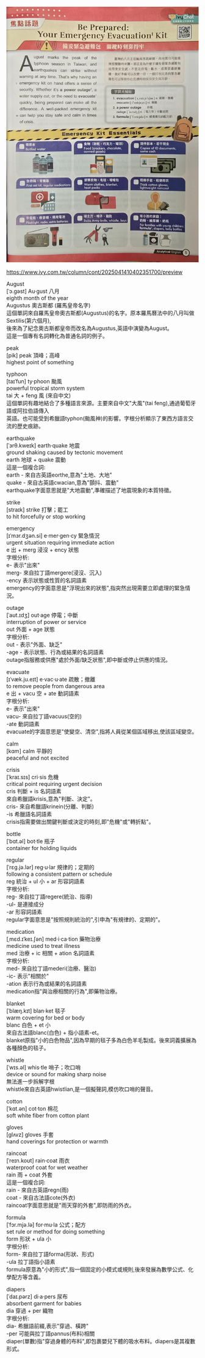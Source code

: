 ![20250805](./img/20250805.jpg)  

https://www.ivy.com.tw/column/cont/2025041410402351700/preview

August  
[ˈɔ.gəst] Au·gust 八月  
eighth month of the year  
Augustus 奧古斯都 (羅馬皇帝名字)  
這個單詞來自羅馬皇帝奧古斯都(Augustus)的名字。原本羅馬曆法中的八月叫做Sextilis(第六個月),  
後來為了紀念奧古斯都皇帝而改名為Augustus,英語中演變為August。  
這是一個專有名詞轉化為普通名詞的例子。  
  
peak  
[pik] peak 頂峰；高峰  
highest point of something  
  
typhoon  
[taɪˈfun] ty·phoon 颱風  
powerful tropical storm system  
tai 大 + feng 風 (來自中文)  
這個單詞有趣地結合了多種語言來源。主要來自中文"大風"(tai feng),通過葡萄牙語或阿拉伯語傳入  
英語。也可能受到希臘語typhon(颱風神)的影響。字根分析顯示了東西方語言交流的歷史痕跡。  
  
earthquake  
[ˈɜrθ.kweɪk] earth·quake 地震  
ground shaking caused by tectonic movement  
earth 地球 + quake 震動  
這是一個複合詞:  
earth - 來自古英語eorthe,意為"土地、大地"  
quake - 來自古英語cwacian,意為"顫抖、震動"  
earthquake字面意思就是"大地震動",準確描述了地震現象的本質特徵。  
  
strike  
[straɪk] strike 打擊；罷工  
to hit forcefully or stop working  
  
emergency  
[ɪˈmɜr.dʒən.si] e·mer·gen·cy 緊急情況  
urgent situation requiring immediate action  
e 出 + merg 浸沒 + ency 狀態  
字根分析:  
e- 表示"出來"  
merg- 來自拉丁語mergere(浸沒、沉入)  
-ency 表示狀態或性質的名詞語素  
emergency的字面意思是"浮現出來的狀態",指突然出現需要立即處理的緊急情況。  
  
outage  
[ˈaʊt.ɪdʒ] out·age 停電；中斷  
interruption of power or service  
out 外面 + age 狀態  
字根分析:  
out - 表示"外面、缺乏"  
-age - 表示狀態、行為或結果的名詞語素  
outage指服務或供應"處於外面/缺乏狀態",即中斷或停止供應的情況。  
  
evacuate  
[ɪˈvæk.ju.eɪt] e·vac·u·ate 疏散；撤離  
to remove people from dangerous area  
e 出 + vacu 空 + ate 動詞語素  
字根分析:  
e- 表示"出來"  
vacu- 來自拉丁語vacuus(空的)  
-ate 動詞語素  
evacuate的字面意思是"使變空、清空",指將人員從某個區域移出,使該區域變空。  
  
calm  
[kɑm] calm 平靜的  
peaceful and not excited  
  
crisis  
[ˈkraɪ.sɪs] cri·sis 危機  
critical point requiring urgent decision  
cris 判斷 + is 名詞語素  
來自希臘語krisis,意為"判斷、決定"。  
cris- 來自希臘語krinein(分離、判斷)  
-is 希臘語名詞語素  
crisis指需要做出關鍵判斷或決定的時刻,即"危機"或"轉折點"。  
  
bottle  
[ˈbɑt.əl] bot·tle 瓶子  
container for holding liquids  
  
regular  
[ˈrɛg.jə.lər] reg·u·lar 規律的；定期的  
following a consistent pattern or schedule  
reg 統治 + ul 小 + ar 形容詞語素  
字根分析:  
reg- 來自拉丁語regere(統治、指導)  
-ul- 是連接成分  
-ar 形容詞語素  
regular字面意思是"按照規則統治的",引申為"有規律的、定期的"。  
  
medication  
[ˌmɛd.ɪˈkeɪ.ʃən] med·i·ca·tion 藥物治療  
medicine used to treat illness  
med 治療 + ic 相關 + ation 名詞語素  
字根分析:  
med- 來自拉丁語mederi(治療、醫治)  
-ic- 表示"相關於"  
-ation 表示行為或結果的名詞語素  
medication指"與治療相關的行為",即藥物治療。  
  
blanket  
[ˈblæŋ.kɪt] blan·ket 毯子  
warm covering for bed or body  
blanc 白色 + et 小  
來自古法語blanc(白色) + 指小語素-et。  
blanket原指"小的白色物品",因為早期的毯子多為白色羊毛製成。後來詞義擴展為各種顏色的毯子。  
  
whistle  
[ˈwɪs.əl] whis·tle 哨子；吹口哨  
device or sound for making sharp noise  
無法進一步拆解字根  
whistle來自古英語hwistlian,是一個擬聲詞,模仿吹口哨的聲音。  
  
cotton  
[ˈkɑt.ən] cot·ton 棉花  
soft white fiber from cotton plant  
  
gloves  
[glʌvz] gloves 手套  
hand coverings for protection or warmth  
  
raincoat  
[ˈreɪn.koʊt] rain·coat 雨衣  
waterproof coat for wet weather  
rain 雨 + coat 外套  
這是一個複合詞:  
rain - 來自古英語regn(雨)  
coat - 來自古法語cote(外衣)  
raincoat字面意思就是"雨天穿的外套",即防雨的外衣。  
  
formula  
[ˈfɔr.mjə.lə] for·mu·la 公式；配方  
set rule or method for doing something  
form 形狀 + ula 小  
字根分析:  
form- 來自拉丁語forma(形狀、形式)  
-ula 拉丁語指小語素  
formula原意為"小的形式",指一個固定的小模式或規則,後來發展為數學公式、化學配方等含義。  
  
diapers  
[ˈdaɪ.pərz] di·a·pers 尿布  
absorbent garment for babies  
dia 穿過 + per 織物  
字根分析:  
dia- 希臘語前綴,表示"穿過、橫跨"  
-per 可能與拉丁語pannus(布料)相關  
diaper(單數)指"穿過身體的布料",即包裹嬰兒下體的吸水布料。diapers是其複數形式。  

